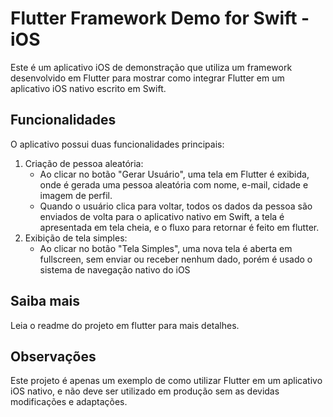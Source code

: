 # Flutter Framework Demo for Swift - iOS

Este é um aplicativo iOS de demonstração que utiliza um framework desenvolvido em Flutter para mostrar como integrar Flutter em um aplicativo iOS nativo escrito em Swift.

## Funcionalidades

O aplicativo possui duas funcionalidades principais:

1. Criação de pessoa aleatória:
   * Ao clicar no botão "Gerar Usuário", uma tela em Flutter é exibida, onde é gerada uma pessoa aleatória com nome, e-mail, cidade e imagem de perfil.
   * Quando o usuário clica para voltar, todos os dados da pessoa são enviados de volta para o aplicativo nativo em Swift, a tela é apresentada em tela cheia, e o fluxo para retornar é feito em flutter.
2. Exibição de tela simples:
   * Ao clicar no botão "Tela Simples", uma nova tela é aberta em fullscreen, sem enviar ou receber nenhum dado, porém é usado o sistema de navegação nativo do iOS

## Saiba mais
Leia o readme do projeto em flutter para mais detalhes.

## Observações

Este projeto é apenas um exemplo de como utilizar Flutter em um aplicativo iOS nativo, e não deve ser utilizado em produção sem as devidas modificações e adaptações.
